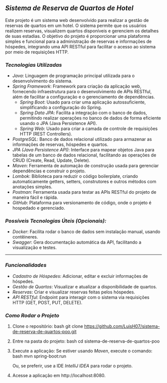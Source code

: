 ## *Sistema de Reserva de Quartos de Hotel*

Este projeto é um sistema web desenvolvido para realizar a gestão de reservas de quartos em um hotel. O sistema permite que os usuários realizem reservas, visualizem quartos disponíveis e gerenciem os detalhes de suas estadias. O objetivo do projeto é proporcionar uma plataforma simples e funcional para a administração de reservas e informações de hóspedes, integrando uma API RESTful para facilitar o acesso ao sistema por meio de requisições HTTP.

### *Tecnologias Utilizadas*

- *Java*: Linguagem de programação principal utilizada para o desenvolvimento do sistema.
- *Spring Framework*: Framework para criação da aplicação web, fornecendo infraestrutura para o desenvolvimento de APIs RESTful, além de facilitar a configuração e o gerenciamento de dependências.
  - *Spring Boot*: Usado para criar uma aplicação autossuficiente, simplificando a configuração do Spring.
  - *Spring Data JPA*: Facilita a integração com o banco de dados, permitindo realizar operações no banco de dados de forma eficiente usando o JPA (Java Persistence API).
  - *Spring Web*: Usado para criar a camada de controle de requisições HTTP (REST Controllers).
- *PostgreSQL*: Banco de dados relacional utilizado para armazenar as informações de reservas, hóspedes e quartos.
- *JPA (Java Persistence API)*: Interface para mapear objetos Java para tabelas de um banco de dados relacional, facilitando as operações de CRUD (Create, Read, Update, Delete).
- *Maven*: Ferramenta de automação de construção usada para gerenciar dependências e construir o projeto.
- *Lombok*: Biblioteca para reduzir o código boilerplate, criando automaticamente getters, setters, construtores e outros métodos com anotações simples.
- *Postman*: Ferramenta usada para testar as APIs RESTful do projeto de maneira fácil e rápida.
- *GitHub*: Plataforma para versionamento de código, onde o projeto é hospedado e gerenciado.

### *Possíveis Tecnologias Úteis (Opcionais):*
- *Docker*: Facilita rodar o banco de dados sem instalação manual, usando contêineres.
- *Swagger*: Gera documentação automática da API, facilitando a visualização e testes.

---

### *Funcionalidades*

- *Cadastro de Hóspedes*: Adicionar, editar e excluir informações de hóspedes.
- *Gestão de Quartos*: Visualizar e atualizar a disponibilidade de quartos.
- *Reservas*: Criar e visualizar reservas feitas pelos hóspedes.
- *API RESTful*: Endpoint para interagir com o sistema via requisições HTTP (GET, POST, PUT, DELETE).
  
### *Como Rodar o Projeto*

1. Clone o repositório:
   bash
   git clone https://github.com/LuisH07/sistema-de-reserva-de-quartos-poo.git
   

2. Entre na pasta do projeto:
   bash
   cd sistema-de-reserva-de-quartos-poo
   

3. Execute a aplicação:
   Se estiver usando *Maven*, execute o comando:
   bash
   mvn spring-boot:run
   
   Ou, se preferir, use a IDE *IntelliJ IDEA* para rodar o projeto.

4. Acesse a aplicação em http://localhost:8080.
